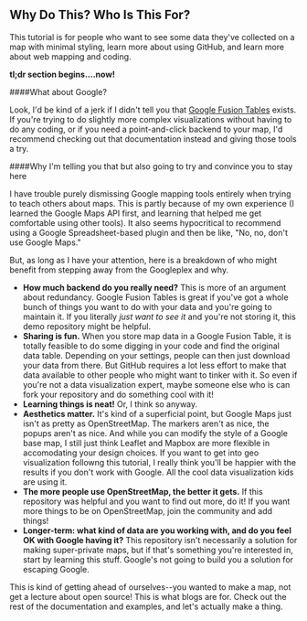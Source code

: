 Why Do This? Who Is This For?
-----------------------------

This tutorial is for people who want to see some data they've collected on a map with minimal styling, learn more about using GitHub, and learn more about web mapping and coding. 

**tl;dr section begins....now!**

####What about Google?

Look, I'd be kind of a jerk if I didn't tell you that [Google Fusion Tables](https://support.google.com/fusiontables/answer/2571232?hl=en) exists. If you're trying to do slightly more complex visualizations without having to do any coding, or if you need a point-and-click backend to your map, I'd recommend checking out that documentation instead and giving those tools a try. 

####Why I'm telling you that but also going to try and convince you to stay here

I have trouble purely dismissing Google mapping tools entirely when trying to teach others about maps. This is partly because of my own experience (I learned the Google Maps API first, and learning that helped me get comfortable using other tools). It also seems hypocritical to recommend using a Google Spreadsheet-based plugin and then be like, "No, no, don't use Google Maps." 

But, as long as I have your attention, here is a breakdown of who might benefit from stepping away from the Googleplex and why.  

+   **How much backend do you really need?** This is more of an argument about redundancy. Google Fusion Tables is great if you've got a whole bunch of things you want to do with your data and you're going to maintain it. If you literally *just want to see it* and you're not storing it, this demo repository might be helpful.
+   **Sharing is fun.** When you store map data in a Google Fusion Table, it is totally feasible to do some digging in your code and find the original data table. Depending on your settings, people can then just download your data from there. But GitHub requires a lot less effort to make that data available to other people who might want to tinker with it. So even if you're not a data visualization expert, maybe someone else who is can fork your repository and do something cool with it!
+   **Learning things is neat!** Or, I think so anyway. 
+   **Aesthetics matter.** It's kind of a superficial point, but Google Maps just isn't as pretty as OpenStreetMap. The markers aren't as nice, the popups aren't as nice. And while you can modify the style of a Google base map, I still just think Leaflet and Mapbox are more flexible in accomodating your design choices. If you want to get into geo visualization followng this tutorial, I really think you'll be happier with the results if you don't work with Google. All the cool data visualization kids are using it.  
+   **The more people use OpenStreetMap, the better it gets.** If this repository was helpful and you want to find out more, do it! If you want more things to be on OpenStreetMap, join the community and add things!
+   **Longer-term: what kind of data are you working with, and do you feel OK with Google having it?** This repository isn't necessarily a solution for making super-private maps, but if that's something you're interested in, start by learning this stuff. Google's not going to build you a solution for escaping Google. 

This is kind of getting ahead of ourselves--you wanted to make a map, not get a lecture about open source! This is what blogs are for. Check out the rest of the documentation and examples, and let's actually make a thing.
